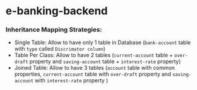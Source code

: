 # e-banking-backend

### Inheritance Mapping Strategies:
- Single Table: Allow to have only 1 table in Database (`bank-account` table with `type` called `Discrimator column`)
- Table Per Class: Allow to have 2 tables (`current-account` table + `over-draft` property and `saving-account` table + `interest-rate` property)
- Joined Table: Allow to have 3 tables (`account` table with common properties, `current-account` table with `over-draft` property and `saving-account` with `interest-rate` property )
